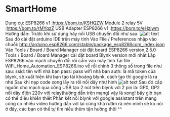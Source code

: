 # SmartHome
Dụng cụ: 
ESP8266 v1 :https://bom.to/KSHQZW
Module 2 relay 5V :https://bom.to/rMYqzZ
USB Adapter ESP8266 v1 :https://bom.to/eHzjwm
Hướng dẫn:
Trước khi sử dụng hãy nối USB chuyển đổi như sau:
![alt text](http://i.imgur.com/OBBZopG.jpg)
Sau đó cài đặt arduino IDE trên máy tính
Vào File / Preferences nhập vào chuỗi: http://arduino.esp8266.com/stable/package_esp8266com_index.json 
Vào Tools / Board / Board Manager  cài đặt board ESP8266 version 2.5.0
Tools / Board / Board Manager  cài đặt board Blynk version mới nhất
Lắp ESP8266 vào mạch chuyển đổi rồi cắm vào máy tính
Tải file WiFi_Home_Automation_ESP8266.ino về rồi chỉnh 3 thông số trong file như sau:
ssid: tên wifi nhà bạn
pass: pass wifi nhà bạn
auth: là mã token của blynk, sẽ xuất hiện khi bạn tạo tài khoảng blynk, cách tạo thì google là ra nhé
Sau khi nạp code xong lấy ra rồi nối dây như hình
![alt text](http://i.imgur.com/9d8oLnV.jpg)
Sau đó cấp nguồn cho mạch qua cổng USB
tạo 2 nút trên blynk với 2 pin là: GP0, GP2
nối dây điện 220v với relay(hướng dẫn trên mạng)
vậy là xong! bây giờ bạn có thể điều khiển thiết 
Phần kết nối blynk với google assistant trên mạng cũng có nhiều video hướng dẫn với lại cũng khá rườm rà nên mình sẽ ko nói ở đây,
các bạn có thể tự tìm hiểu thêm
tận hưởng thôi ^^
